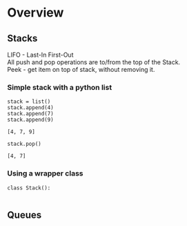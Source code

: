 # Overview

## Stacks
LIFO - Last-In First-Out  
All push and pop operations are to/from the top of the Stack.  
Peek - get item on top of stack, without removing it.  

### Simple stack with a python list
```
stack = list()
stack.append(4)
stack.append(7)
stack.append(9)
```
`[4, 7, 9]`
```
stack.pop()
```
`[4, 7]`

### Using a wrapper class
```
class Stack():
	
```

## Queues

